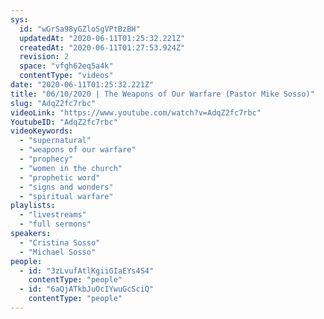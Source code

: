 ```yaml
---
sys:
  id: "wGrSa98yGZloSgVPtBzBH"
  updatedAt: "2020-06-11T01:25:32.221Z"
  createdAt: "2020-06-11T01:27:53.924Z"
  revision: 2
  space: "vfgh62eq5a4k"
  contentType: "videos"
date: "2020-06-11T01:25:32.221Z"
title: "06/10/2020 | The Weapons of Our Warfare (Pastor Mike Sosso)"
slug: "AdqZ2fc7rbc"
videoLink: "https://www.youtube.com/watch?v=AdqZ2fc7rbc"
YoutubeID: "AdqZ2fc7rbc"
videoKeywords:
  - "supernatural"
  - "weapons of our warfare"
  - "prophecy"
  - "women in the church"
  - "prophetic word"
  - "signs and wonders"
  - "spiritual warfare"
playlists:
  - "livestreams"
  - "full sermons"
speakers:
  - "Cristina Sosso"
  - "Michael Sosso"
people:
  - id: "3zLvufAtlKgiiGIaEYs4S4"
    contentType: "people"
  - id: "6aQjATkbJuOcIYwuGcSciQ"
    contentType: "people"
---
```

